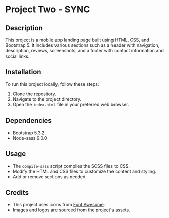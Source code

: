 # Project Two - SYNC

## Description

This project is a mobile app landing page built using HTML, CSS, and Bootstrap 5. It includes various sections such as a header with navigation, description, reviews, screenshots, and a footer with contact information and social links.

## Installation

To run this project locally, follow these steps:

1. Clone the repository.
2. Navigate to the project directory.
3. Open the `index.html` file in your preferred web browser.

## Dependencies

- Bootstrap 5.3.2
- Node-sass 9.0.0

## Usage

- The `compile-sass` script compiles the SCSS files to CSS.
- Modify the HTML and CSS files to customize the content and styling.
- Add or remove sections as needed.

## Credits

- This project uses icons from [Font Awesome](https://fontawesome.com/).
- Images and logos are sourced from the project's assets.

